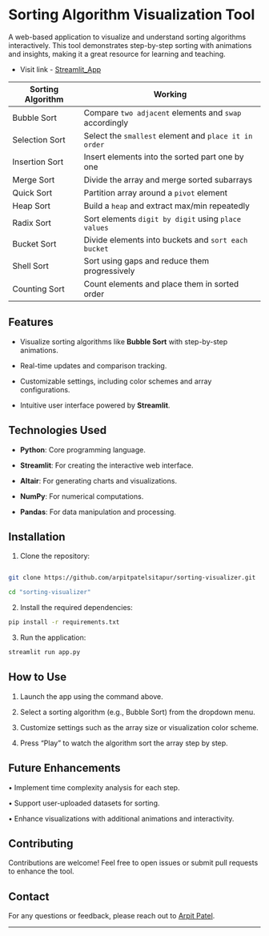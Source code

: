 # Sorting Algorithm Visualization Tool

A web-based application to visualize and understand sorting algorithms interactively. This tool demonstrates step-by-step sorting with animations and insights, making it a great resource for learning and teaching.

- Visit link - [Streamlit_App](https://sorting-visualizer-advanced.streamlit.app/)

| Sorting Algorithm     | Working                                      |
|-----------------------|----------------------------------------------|
| Bubble Sort           | Compare `two adjacent` elements and `swap` accordingly |
| Selection Sort        | Select the `smallest` element and `place it in order` |
| Insertion Sort        | Insert elements into the sorted part one by one |
| Merge Sort            | Divide the array and merge sorted subarrays   |
| Quick Sort            | Partition array around a `pivot` element       |
| Heap Sort             | Build a `heap` and extract max/min repeatedly  |
| Radix Sort            | Sort elements `digit by digit` using `place values` |
| Bucket Sort           | Divide elements into buckets and `sort each bucket` |
| Shell Sort            | Sort using gaps and reduce them progressively |
| Counting Sort         | Count elements and place them in sorted order |

## Features

- Visualize sorting algorithms like ****Bubble Sort**** with step-by-step animations.

- Real-time updates and comparison tracking.

- Customizable settings, including color schemes and array configurations.

- Intuitive user interface powered by ****Streamlit****.

  

## Technologies Used

- ****Python****: Core programming language.

- ****Streamlit****: For creating the interactive web interface.

- ****Altair****: For generating charts and visualizations.

- ****NumPy****: For numerical computations.

- ****Pandas****: For data manipulation and processing.

  

## Installation

1. Clone the repository:

```bash

git clone https://github.com/arpitpatelsitapur/sorting-visualizer.git
```
```bash
cd "sorting-visualizer"
```
  

2.  Install the required dependencies:

  
```bash
pip install -r requirements.txt
```
  

  

3.  Run the application:

  
```bash
streamlit run app.py
```
  

  

  

## **How to Use**

1.  Launch the app using the command above.

2.  Select a sorting algorithm (e.g., Bubble Sort) from the dropdown menu.

3.  Customize settings such as the array size or visualization color scheme.

4.  Press “Play” to watch the algorithm sort the array step by step.

  

## **Future Enhancements**

•  Implement time complexity analysis for each step.

•  Support user-uploaded datasets for sorting.

•  Enhance visualizations with additional animations and interactivity.

  

## **Contributing**

Contributions are welcome! Feel free to open issues or submit pull requests to enhance the tool.

  



## **Contact**

  

For any questions or feedback, please reach out to [Arpit Patel](mailto:arpitaa9918@gmail.com).

---
